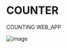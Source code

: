 # COUNTER
COUNTING WEB_APP

<PREVIEW>

![image](https://user-images.githubusercontent.com/61196311/202187136-89124bfa-4174-4c69-bd61-ce9807941c6f.png)
